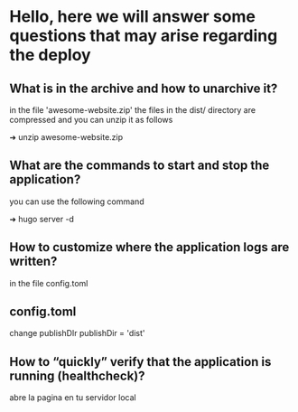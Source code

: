 # Hello, here we will answer some questions that may arise regarding the deploy

## What is in the archive and how to unarchive it?

in the file 'awesome-website.zip' the files in the dist/ directory are
compressed and you can unzip it as follows

➜ unzip awesome-website.zip

## What are the commands to start and stop the application?

you can use the following command

➜ hugo server -d

## How to customize where the application logs are written?

in the file config.toml

## config.toml

change publishDIr
publishDir = 'dist'

## How to “quickly” verify that the application is running (healthcheck)?

abre la pagina en tu servidor local
